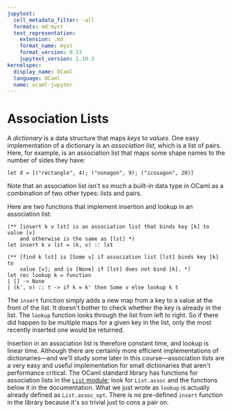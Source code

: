 ```yaml
---
jupytext:
  cell_metadata_filter: -all
  formats: md:myst
  text_representation:
    extension: .md
    format_name: myst
    format_version: 0.13
    jupytext_version: 1.10.3
kernelspec:
  display_name: OCaml
  language: OCaml
  name: ocaml-jupyter
---
```


# Association Lists

A *dictionary* is a data structure that maps *keys* to *values*. One easy
implementation of a dictionary is an *association list*, which is a list of
pairs. Here, for example, is an association list that maps some shape names to
the number of sides they have:
```{code-cell} ocaml
let d = [("rectangle", 4); ("nonagon", 9); ("icosagon", 20)]
```
Note that an association list isn't so much a built-in data type in OCaml as a
combination of two other types: lists and pairs.

Here are two functions that implement insertion and lookup in an association
list:
```{code-cell} ocaml
(** [insert k v lst] is an association list that binds key [k] to value [v]
    and otherwise is the same as [lst] *)
let insert k v lst = (k, v) :: lst

(** [find k lst] is [Some v] if association list [lst] binds key [k] to
    value [v]; and is [None] if [lst] does not bind [k]. *)
let rec lookup k = function
| [] -> None
| (k', v) :: t -> if k = k' then Some v else lookup k t
```
The `insert` function simply adds a new map from a key to a value at the front
of the list. It doesn't bother to check whether the key is already in the list.
The `lookup` function looks through the list from left to right. So if there did
happen to be multiple maps for a given key in the list, only the most recently
inserted one would be returned.

Insertion in an association list is therefore constant time, and lookup is
linear time. Although there are certainly more efficient implementations of
dictionaries&mdash;and we'll study some later in this course&mdash;association
lists are a very easy and useful implementation for small dictionaries that
aren't performance critical. The OCaml standard library has functions for
association lists in the [`List` module][list]; look for `List.assoc` and the
functions below it in the documentation. What we just wrote as `lookup` is
actually already defined as `List.assoc_opt`. There is no pre-defined `insert`
function in the library because it's so trivial just to cons a pair on.

[list]: http://ocaml.org/api/List.html
